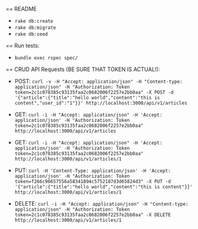 == README

- ```rake db:create```
- ```rake db:migrate```
- ```rake db:seed```

== Run tests:

- ```bundle exec rspec spec/```

== CRUD API Requests (BE SURE THAT TOKEN IS ACTUAL!):

* POST: ```curl -v -H "Accept: application/json" -H "Content-type: application/json" -H "Authorization: Token token=2c1c078385c93135faa2c0682006f2257e2bb0aa" -X POST -d '{"article":{"title":"hello world","content":"this is content","user_id":"1"}}' http://localhost:3000/api/v1/articles```

* GET: ```curl -i -H "Accept: application/json" -H 'Accept: application/json' -H "Authorization: Token token=2c1c078385c93135faa2c0682006f2257e2bb0aa" http://localhost:3000/api/v1/articles```

* GET: ```curl -i -H "Accept: application/json" -H 'Accept: application/json' -H "Authorization: Token token=2c1c078385c93135faa2c0682006f2257e2bb0aa" http://localhost:3000/api/v1/articles/1```

* PUT: ```curl -H 'Content-Type: application/json' -H 'Accept: application/json' -H "Authorization: Token token=f266c96657556a58341894c5752187d3d65824d3" -X PUT -d '{"article":{"title":"hello world","content":"this is content"}}' http://localhost:3000/api/v1/articles/1```

* DELETE: ```curl -i -H "Accept: application/json" -H "Content-type: application/json" -H "Authorization: Token token=2c1c078385c93135faa2c0682006f2257e2bb0aa" -X DELETE http://localhost:3000/api/v1/articles/1```
